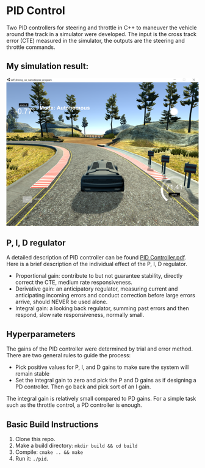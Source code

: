 # PID Control

Two PID controllers for steering and throttle in C++ to maneuver the vehicle around the track in a simulator were developed. The input is the cross track error (CTE) measured in the simulator, the outputs are the steering and throttle commands. 

## My simulation result:
[![My simulation video](https://github.com/jwangjie/SDC-PID-Control/blob/master/PID.png)](https://youtu.be/UWmtsb8blMk)

## P, I, D regulator

A detailed description of PID controller can be found [PID Controller.pdf](https://github.com/jwangjie/SDC-PID-Control/blob/master/PID%20Controller.pdf). Here is a brief description of the individual effect of the P, I, D regulator.

* Proportional gain: contribute to but not guarantee stability, directly correct the CTE, medium rate responsiveness. 
* Derivative gain: an anticipatory regulator, measuring current and anticipating incoming errors and conduct correction before large errors arrive, should NEVER be used alone.   
* Integral gain: a looking back regulator, summing past errors and then respond, slow rate responsiveness, normally small. 

## Hyperparameters 

The gains of the PID controller were determined by trial and error method. There are two general rules to guide the process:
* Pick positive values for P, I, and D gains to make sure the system will remain stable 
* Set the integral gain to zero and pick the P and D gains as if designing a PD controller. Then go back and pick sort of an I gain.

The integral gain is relatively small compared to PD gains. For a simple task such as the throttle control, a PD controller is enough. 

## Basic Build Instructions

1. Clone this repo.
2. Make a build directory: `mkdir build && cd build`
3. Compile: `cmake .. && make`
4. Run it: `./pid`. 

